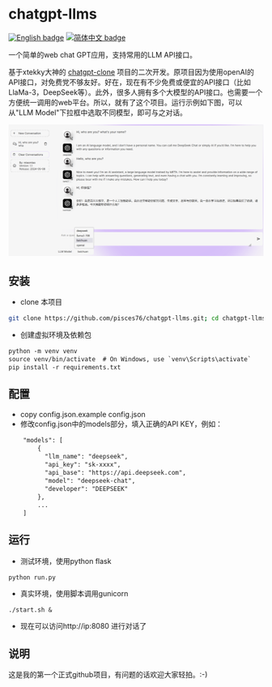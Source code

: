 # chatgpt-llms

[![English badge](https://img.shields.io/badge/%E8%8B%B1%E6%96%87-English-blue)](./README.md)
[![简体中文 badge](https://img.shields.io/badge/%E7%AE%80%E4%BD%93%E4%B8%AD%E6%96%87-Simplified%20Chinese-blue)](./README_CN.md)

一个简单的web chat GPT应用，支持常用的LLM API接口。

基于xtekky大神的 [chatgpt-clone](https://github.com/xtekky/chatgpt-clone) 项目的二次开发。原项目因为使用openAI的API接口，对免费党不够友好。好在，现在有不少免费或便宜的API接口（比如LlaMa-3，DeepSeek等）。此外，很多人拥有多个大模型的API接口。也需要一个方便统一调用的web平台。所以，就有了这个项目。运行示例如下图，可以从"LLM Model"下拉框中选取不同模型，即可与之对话。

<img width="1470" src="./llm-demo.png" alt="预览"/>

## 安装
- clone 本项目
```bash
git clone https://github.com/pisces76/chatgpt-llms.git; cd chatgpt-llms
```
- 创建虚拟环境及依赖包 
```
python -m venv venv
source venv/bin/activate  # On Windows, use `venv\Scripts\activate`
pip install -r requirements.txt
```

## 配置
- copy config.json.example config.json
- 修改config.json中的models部分，填入正确的API KEY，例如：
```
    "models": [
        {
          "llm_name": "deepseek",
          "api_key": "sk-xxxx",
          "api_base": "https://api.deepseek.com",
          "model": "deepseek-chat",
          "developer": "DEEPSEEK"
        },
        ... 
    ]
```

## 运行
- 测试环境，使用python flask
```
python run.py
```

- 真实环境，使用脚本调用gunicorn
```
./start.sh &
```

- 现在可以访问http://ip:8080 进行对话了

## 说明
这是我的第一个正式github项目，有问题的话欢迎大家轻拍。:-)




